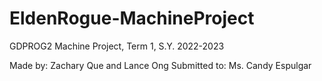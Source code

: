 # EldenRogue-MachineProject
GDPROG2 Machine Project, Term 1, S.Y. 2022-2023

Made by: Zachary Que and Lance Ong
Submitted to: Ms. Candy Espulgar